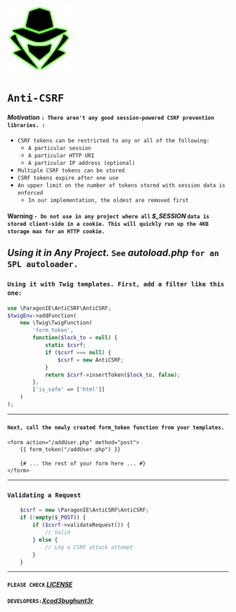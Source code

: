 <p align="left"><a href="https://www.itsecurity.id/"><img height="150" title="Xcod3bughunt3r" src="face.png"/></a></p>

# `Anti-CSRF`
#### ***Motivation*** ``: There aren't any good session-powered CSRF prevention libraries. :``
* `CSRF tokens can be restricted to any or all of the following:`
  * `A particular session`
  * `A particular HTTP URI`
  * `A particular IP address (optional)`
* `Multiple CSRF tokens can be stored`
* `CSRF tokens expire after one use`
* `An upper limit on the number of tokens stored with session data is enforced`
  * `In our implementation, the oldest are removed first`

#### **Warning** `- Do not use in any project where all` ***$_SESSION*** `data is stored client-side in a cookie. This will quickly run up the 4KB storage max for an HTTP cookie.`

## ***Using it in Any Project.*** `See` ***autoload.php*** `for an SPL autoloader.`

### `Using it with Twig templates. First, add a filter like this one:`
```php
use \ParagonIE\AntiCSRF\AntiCSRF;
$twigEnv->addFunction(
    new \Twig\TwigFunction(
        'form_token',
        function($lock_to = null) {
            static $csrf;
            if ($csrf === null) {
                $csrf = new AntiCSRF;
            }
            return $csrf->insertToken($lock_to, false);
        },
        ['is_safe' => ['html']]
    )
);
```

___

#### `Next, call the newly created form_token function from your templates.`
```twig
<form action="/addUser.php" method="post">
    {{ form_token("/addUser.php") }}

    {# ... the rest of your form here ... #}
</form>
```

___

### `Validating a Request`

```php
    $csrf = new \ParagonIE\AntiCSRF\AntiCSRF;
    if (!empty($_POST)) {
        if ($csrf->validateRequest()) {
            // Valid
        } else {
            // Log a CSRF attack attempt
        }
    }
```

___

#### ``PLEASE CHECK`` *[LICENSE](LICENSE)*
#### ``DEVELOPERS:``*[Xcod3bughunt3r](https://github.com/Xcod3bughunt3r/Xcod3bughunt3r)*
